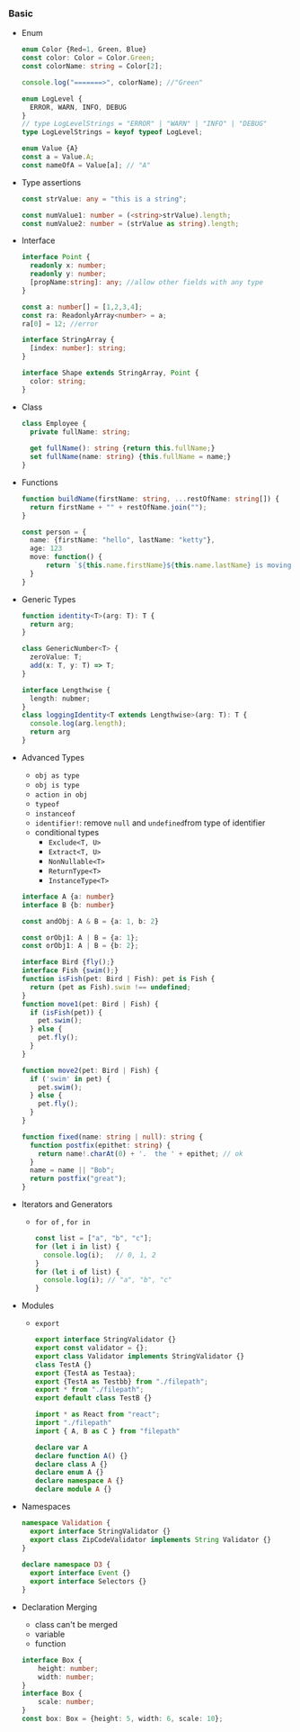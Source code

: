 ### Basic

- Enum

  ```typescript
  enum Color {Red=1, Green, Blue}
  const color: Color = Color.Green;
  const colorName: string = Color[2];
  
  console.log("=======>", colorName); //"Green"
  
  enum LogLevel {
    ERROR, WARN, INFO, DEBUG
  }
  // type LogLevelStrings = "ERROR" | "WARN" | "INFO" | "DEBUG"
  type LogLevelStrings = keyof typeof LogLevel;
  
  enum Value {A}
  const a = Value.A;
  const nameOfA = Value[a]; // "A"
  ```

- Type assertions

  ```typescript
  const strValue: any = "this is a string";
  
  const numValue1: number = (<string>strValue).length;
  const numValue2: number = (strValue as string).length;
  ```

- Interface

  ```typescript
  interface Point {
    readonly x: number;
    readonly y: number;
    [propName:string]: any; //allow other fields with any type
  }
  
  const a: number[] = [1,2,3,4];
  const ra: ReadonlyArray<number> = a;
  ra[0] = 12; //error
  
  interface StringArray {
    [index: number]: string;
  }
  
  interface Shape extends StringArray, Point {
    color: string;
  }
  ```

- Class

  ```typescript
  class Employee {
    private fullName: string;
    
    get fullName(): string {return this.fullName;}
    set fullName(name: string) {this.fullName = name;}
  }
  ```

- Functions

  ```typescript
  function buildName(firstName: string, ...restOfName: string[]) {
    return firstName + "" + restOfName.join("");
  }
  
  const person = {
    name: {firstName: "hello", lastName: "ketty"},
    age: 123
    move: function() {
  		return `${this.name.firstName}${this.name.lastName} is moving`;
    }
  }
  ```

- Generic Types

  ```typescript
  function identity<T>(arg: T): T {
    return arg;
  }
  
  class GenericNumber<T> {
    zeroValue: T;
    add(x: T, y: T) => T;
  }
  
  interface Lengthwise {
    length: nubmer;
  }
  class loggingIdentity<T extends Lengthwise>(arg: T): T {
    console.log(arg.length);
    return arg
  }
  ```

- Advanced Types

  - `obj as type`
  - `obj is type`
  - `action in obj`
  - `typeof`
  - `instanceof`
  - `identifier!`: remove `null` and `undefined`from type of identifier
  - conditional types
    - `Exclude<T, U>`
    - `Extract<T, U>`
    - `NonNullable<T>`
    - `ReturnType<T>`
    - `InstanceType<T>`

  ```typescript
  interface A {a: number}
  interface B {b: number}
  
  const andObj: A & B = {a: 1, b: 2}
  
  const orObj1: A | B = {a: 1};
  const orObj1: A | B = {b: 2};
  
  interface Bird {fly();}
  interface Fish {swim();}
  function isFish(pet: Bird | Fish): pet is Fish {
    return (pet as Fish).swim !== undefined;
  }
  function move1(pet: Bird | Fish) {
    if (isFish(pet)) {
      pet.swim();
    } else {
      pet.fly();
    }
  }
  
  function move2(pet: Bird | Fish) {
    if ('swim' in pet) {
      pet.swim();
    } else {
      pet.fly();
    }
  }
  
  function fixed(name: string | null): string {
    function postfix(epithet: string) {
      return name!.charAt(0) + '.  the ' + epithet; // ok
    }
    name = name || "Bob";
    return postfix("great");
  }
  ```

- Iterators and Generators

  - `for of` ,  `for in`

    ```typescript
    const list = ["a", "b", "c"];
    for (let i in list) {
      console.log(i);	// 0, 1, 2
    }
    for (let i of list) {
      console.log(i); // "a", "b", "c"
    }
    ```

- Modules

  - `export`

    ```typescript
    export interface StringValidator {}
    export const validator = {};
    export class Validator implements StringValidator {}
    class TestA {}
    export {TestA as Testaa};
    export {TestA as Testbb} from "./filepath";
    export * from "./filepath";
    export default class TestB {}
    
    import * as React from "react";
    import "./filepath"
    import { A, B as C } from "filepath"
    
    declare var A
    declare function A() {}
    declare class A {}
    declare enum A {}
    declare namespace A {}
    declare module A {}
    ```

- Namespaces

  ```typescript
  namespace Validation {
    export interface StringValidator {}
    export class ZipCodeValidator implements String Validator {}
  }
    
  declare namespace D3 {
    export interface Event {}
    export interface Selectors {}
  }
  ```

- Declaration Merging

  - class can't be merged
  - variable
  - function

  ```typescript
  interface Box {
      height: number;
      width: number;
  }
  interface Box {
      scale: number;
  }
  const box: Box = {height: 5, width: 6, scale: 10};
  ```

  